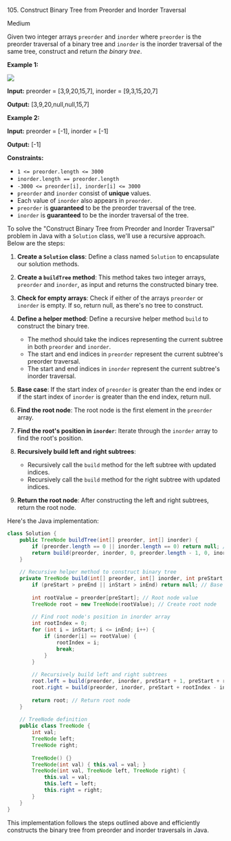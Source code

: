 105\. Construct Binary Tree from Preorder and Inorder Traversal

Medium

Given two integer arrays `preorder` and `inorder` where `preorder` is the preorder traversal of a binary tree and `inorder` is the inorder traversal of the same tree, construct and return _the binary tree_.

**Example 1:**

![](https://leetcode-in-java.github.io/src/main/java/g0101_0200/s0105_construct_binary_tree_from_preorder_and_inorder_traversal/tree.jpg)

**Input:** preorder = [3,9,20,15,7], inorder = [9,3,15,20,7]

**Output:** [3,9,20,null,null,15,7] 

**Example 2:**

**Input:** preorder = [-1], inorder = [-1]

**Output:** [-1] 

**Constraints:**

*   `1 <= preorder.length <= 3000`
*   `inorder.length == preorder.length`
*   `-3000 <= preorder[i], inorder[i] <= 3000`
*   `preorder` and `inorder` consist of **unique** values.
*   Each value of `inorder` also appears in `preorder`.
*   `preorder` is **guaranteed** to be the preorder traversal of the tree.
*   `inorder` is **guaranteed** to be the inorder traversal of the tree.

To solve the "Construct Binary Tree from Preorder and Inorder Traversal" problem in Java with a `Solution` class, we'll use a recursive approach. Below are the steps:

1. **Create a `Solution` class**: Define a class named `Solution` to encapsulate our solution methods.

2. **Create a `buildTree` method**: This method takes two integer arrays, `preorder` and `inorder`, as input and returns the constructed binary tree.

3. **Check for empty arrays**: Check if either of the arrays `preorder` or `inorder` is empty. If so, return null, as there's no tree to construct.

4. **Define a helper method**: Define a recursive helper method `build` to construct the binary tree.
   - The method should take the indices representing the current subtree in both `preorder` and `inorder`.
   - The start and end indices in `preorder` represent the current subtree's preorder traversal.
   - The start and end indices in `inorder` represent the current subtree's inorder traversal.
   
5. **Base case**: If the start index of `preorder` is greater than the end index or if the start index of `inorder` is greater than the end index, return null.

6. **Find the root node**: The root node is the first element in the `preorder` array.

7. **Find the root's position in `inorder`**: Iterate through the `inorder` array to find the root's position.

8. **Recursively build left and right subtrees**: 
   - Recursively call the `build` method for the left subtree with updated indices.
   - Recursively call the `build` method for the right subtree with updated indices.
   
9. **Return the root node**: After constructing the left and right subtrees, return the root node.

Here's the Java implementation:

```java
class Solution {
    public TreeNode buildTree(int[] preorder, int[] inorder) {
        if (preorder.length == 0 || inorder.length == 0) return null; // Check for empty arrays
        return build(preorder, inorder, 0, preorder.length - 1, 0, inorder.length - 1); // Construct binary tree
    }
    
    // Recursive helper method to construct binary tree
    private TreeNode build(int[] preorder, int[] inorder, int preStart, int preEnd, int inStart, int inEnd) {
        if (preStart > preEnd || inStart > inEnd) return null; // Base case
        
        int rootValue = preorder[preStart]; // Root node value
        TreeNode root = new TreeNode(rootValue); // Create root node
        
        // Find root node's position in inorder array
        int rootIndex = 0;
        for (int i = inStart; i <= inEnd; i++) {
            if (inorder[i] == rootValue) {
                rootIndex = i;
                break;
            }
        }
        
        // Recursively build left and right subtrees
        root.left = build(preorder, inorder, preStart + 1, preStart + rootIndex - inStart, inStart, rootIndex - 1);
        root.right = build(preorder, inorder, preStart + rootIndex - inStart + 1, preEnd, rootIndex + 1, inEnd);
        
        return root; // Return root node
    }
    
    // TreeNode definition
    public class TreeNode {
        int val;
        TreeNode left;
        TreeNode right;
        
        TreeNode() {}
        TreeNode(int val) { this.val = val; }
        TreeNode(int val, TreeNode left, TreeNode right) {
            this.val = val;
            this.left = left;
            this.right = right;
        }
    }
}
```

This implementation follows the steps outlined above and efficiently constructs the binary tree from preorder and inorder traversals in Java.
